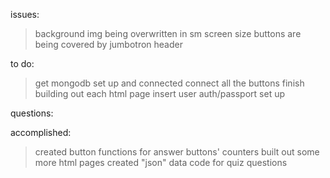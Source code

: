 issues:

>background img being overwritten
>in sm screen size buttons are being covered by jumbotron header

to do:

>get mongodb set up and connected
>connect all the buttons
>finish building out each html page insert
>user auth/passport set up

questions:

>

accomplished:

>created button functions for answer buttons' counters
>built out some more html pages
>created "json" data code for quiz questions
>